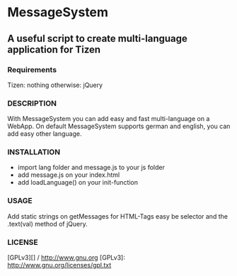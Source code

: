 # MessageSystem #
## A useful script to create multi-language application for Tizen ##

### Requirements ###

Tizen: nothing
otherwise: jQuery


### DESCRIPTION ###

With MessageSystem you can add easy and fast multi-language on a WebApp. On default MessageSystem supports german and english, you can add easy other language.


### INSTALLATION ###

* import lang folder and message.js to your js folder
* add message.js on your index.html
* add loadLanguage() on your init-function


### USAGE ###

Add static strings on getMessages for HTML-Tags easy be selector and the .text(val) method of jQuery.


### LICENSE ####

[GPLv3][] / http://www.gnu.org
[GPLv3]: http://www.gnu.org/licenses/gpl.txt